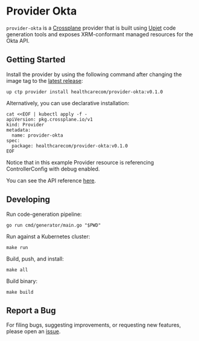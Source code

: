 # Provider Okta

`provider-okta` is a [Crossplane](https://crossplane.io/) provider that
is built using [Upjet](https://github.com/upbound/upjet) code
generation tools and exposes XRM-conformant managed resources for the
Okta API.

## Getting Started

Install the provider by using the following command after changing the image tag
to the [latest release](https://marketplace.upbound.io/providers/healthcarecom/provider-okta):
```
up ctp provider install healthcarecom/provider-okta:v0.1.0
```

Alternatively, you can use declarative installation:
```
cat <<EOF | kubectl apply -f -
apiVersion: pkg.crossplane.io/v1
kind: Provider
metadata:
  name: provider-okta
spec:
  package: healthcarecom/provider-okta:v0.1.0
EOF
```

Notice that in this example Provider resource is referencing ControllerConfig with debug enabled.

You can see the API reference [here](https://doc.crds.dev/github.com/healthcarecom/provider-okta).

## Developing

Run code-generation pipeline:
```console
go run cmd/generator/main.go "$PWD"
```

Run against a Kubernetes cluster:

```console
make run
```

Build, push, and install:

```console
make all
```

Build binary:

```console
make build
```

## Report a Bug

For filing bugs, suggesting improvements, or requesting new features, please
open an [issue](https://github.com/healthcarecom/provider-okta/issues).
